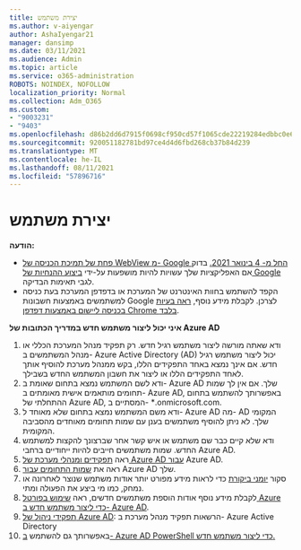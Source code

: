 ```yaml
---
title: יצירת משתמש
ms.author: v-aiyengar
author: AshaIyengar21
manager: dansimp
ms.date: 03/11/2021
ms.audience: Admin
ms.topic: article
ms.service: o365-administration
ROBOTS: NOINDEX, NOFOLLOW
localization_priority: Normal
ms.collection: Adm_O365
ms.custom:
- "9003231"
- "9403"
ms.openlocfilehash: d86b2dd6d7915f0698cf950cd57f1065cde22219284edbbc0e64f3a5e69ff252
ms.sourcegitcommit: 920051182781bd97ce4d4d6fbd268cb37b84d239
ms.translationtype: MT
ms.contentlocale: he-IL
ms.lasthandoff: 08/11/2021
ms.locfileid: "57896716"
---
```

# <a name="create-user"></a>יצירת משתמש

**הודעה:**

- [פחת של תמיכת הכניסה של WebView מ- Google החל מ- 4 בינואר 2021.](https://docs.microsoft.com/azure/active-directory/external-identities/google-federation#deprecation-of-webview-sign-in-support) בדוק אם האפליקציות שלך עשויות להיות מושפעות על-ידי [ביצוע ההנחיות של Google](https://go.microsoft.com/fwlink/?linkid=2157323) לגבי תאימות הבדיקה.
- הקפד להשתמש בחוות האינטרנט של המערכת או בדפדפן המערכת בעת כניסה למשתמשים באמצעות חשבונות Google לצרכן. לקבלת מידע נוסף, [ראה בעיות בכניסה ליישום באמצעות דפדפן Chrome בלבד](https://docs.microsoft.com/office365/troubleshoot/miscellaneous/chrome-behavior-affects-applications).

**איני יכול ליצור משתמש חדש במדריך הכתובות של Azure AD**

1. ודא שאתה מורשה ליצור משתמש רגיל חדש. רק תפקיד מנהל המערכת הכללי או מנהל המשתמשים ב- Azure Active Directory (AD) יכול ליצור משתמש רגיל חדש. אם אינך נמצא באחד התפקידים הללו, בקש ממנהל מערכת להוסיף אותך לאחד התפקידים הללו או ליצור את חשבון המשתמש החדש בשבילך.
1. ודא לשם המשתמש נמצא בתחום שאומת ב- Azure AD שלך. אם אין לך שמות תחומים מותאמים אישית מאומתים ב- Azure AD, באפשרותך להשתמש בתחום ההתחלתי של Azure AD, המסתיים ב- *.onmicrosoft.com.
1. ודא משם המשתמש נמצא בתחום שלא מאוחד ל- Azure AD מה- AD המקומי שלך. לא ניתן להוסיף משתמשים בענן עם שמות תחומים מאוחדים מהסביבה המקומית.
1. ודא שלא קיים כבר שם משתמש או איש קשר אחר שברצונך להקצות למשתמש החדש. שמות משתמשים חייבים להיות ייחודיים ברחבי Azure AD.
1. ראה [תפקידים ומנהלי מערכת של Azure AD עבור](https://portal.azure.com/#blade/Microsoft_AAD_IAM/ActiveDirectoryMenuBlade/RolesAndAdministrators) Azure AD.
1. ראה את [שמות התחומים עבור](https://portal.azure.com/#blade/Microsoft_AAD_IAM/ActiveDirectoryMenuBlade/RolesAndAdministrators) Azure AD שלך.
1. סקור [יומני ביקורת](https://portal.azure.com/#blade/Microsoft_AAD_IAM/ActiveDirectoryMenuBlade/RolesAndAdministrators) כדי לראות מידע מפורט יותר אודות משתמש שנוצר לאחרונה או נמחק, כמו מי ביצע את הפעולה ומתי.
1. לקבלת מידע נוסף אודות הוספת משתמשים חדשים, ראה [שימוש בפורטל Azure כדי ליצור משתמש חדש ב- Azure AD](https://docs.microsoft.com/azure/active-directory/active-directory-users-create-azure-portal).
1. [תפקידי ניהול של Azure AD](https://docs.microsoft.com/azure/active-directory/active-directory-assign-admin-roles): הרשאות תפקיד מנהל מערכת ב- Azure Active Directory
1. באפשרותך גם להשתמש [ב- Azure AD PowerShell כדי ליצור משתמש חדש.](https://docs.microsoft.com/powershell/module/azuread/new-azureaduser?view=azureadps-2.0)
